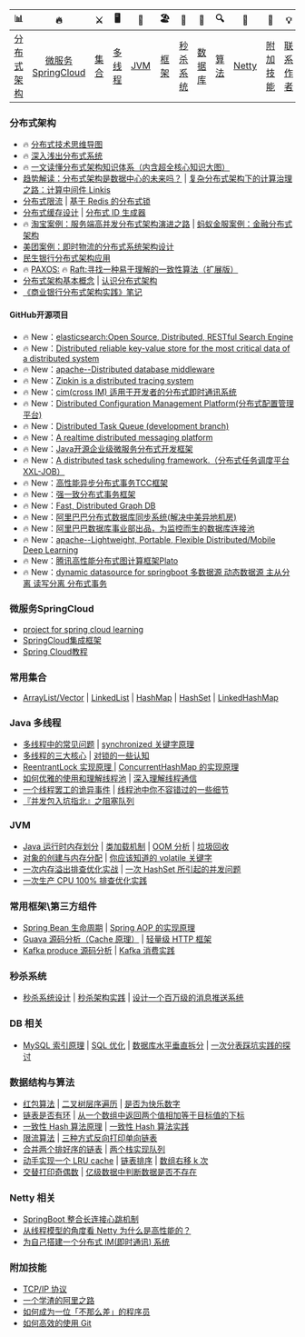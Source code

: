 
| 📊 |🔥 |⚔️ | 🖥 | 🚏 | 🏖  | 🌁| 📮 | 🔍 | 🚀 | 🌈 |💡
| :--------: | :--------: | :---------: | :---------: | :---------: | :---------: | :---------:| :---------: | :-------: | :-------:| :------:|:------:|
| [分布式架构](#分布式架构) | [微服务SpringCloud](#微服务SpringCloud)| [集合](#常用集合) | [多线程](#java-多线程)|[JVM](#jvm) |[框架](#常用框架第三方组件)|[秒杀系统](#秒杀系统)| [数据库](#db-相关) |[算法](#数据结构与算法)|[Netty](#netty-相关)| [附加技能](#附加技能)|[联系作者](#联系作者) |

### 分布式架构
- 🔥 [分布式技术思维导图](https://github.com/wx-chevalier/Awesome-MindMaps)  
- 🔥 [深入浅出分布式系统](https://ng-tech.icu/DistributedSystem-Series/#/) 
- 🔥 [一文读懂分布式架构知识体系（内含超全核心知识大图）](https://juejin.im/post/5da6b68b51882565f76606fb)
- [趋势解读：分布式架构是数据中心的未来吗？](https://www.iyiou.com/p/116586.html) | [复杂分布式架构下的计算治理之路：计算中间件 Linkis](https://www.infoq.cn/article/cBacrLrhZ8DZfHZUO0xy)
- [分布式限流](http://crossoverjie.top/2018/04/28/sbc/sbc7-Distributed-Limit/) | [基于 Redis 的分布式锁](http://crossoverjie.top/2018/03/29/distributed-lock/distributed-lock-redis/) 
- [分布式缓存设计](https://github.com/crossoverJie/JCSprout/blob/master/MD/Cache-design.md) | [分布式 ID 生成器](https://github.com/crossoverJie/JCSprout/blob/master/MD/ID-generator.md)
- 🔥 [淘宝案例：服务端高并发分布式架构演进之路](https://segmentfault.com/a/1190000018626163) | [蚂蚁金服案例：金融分布式架构](https://tech.antfin.com/products/SOFA) 
- [美团案例：即时物流的分布式系统架构设计](https://tech.meituan.com/2018/11/22/instant-logistics-distributed-system-architecture.html)
- [民生银行分布式架构应用](https://www.sohu.com/a/236748082_672569)
- 🔥 [PAXOS:](http://harry.me/blog/2014/12/27/neat-algorithms-paxos/)  🔥 [Raft:寻找一种易于理解的一致性算法（扩展版）](https://github.com/maemual/raft-zh_cn/blob/master/raft-zh_cn.md)
- [分布式架构基本概念](https://www.cnblogs.com/leesf456/p/5992377.html) | [认识分布式架构](https://juejin.im/post/5a5cc9f5f265da3e58595611)
- [《商业银行分布式架构实践》笔记](https://thurstonzk2008.com/2020/01/30/%E3%80%8A%E5%95%86%E4%B8%9A%E9%93%B6%E8%A1%8C%E5%88%86%E5%B8%83%E5%BC%8F%E6%9E%B6%E6%9E%84%E5%AE%9E%E8%B7%B5%E3%80%8B%E7%AC%94%E8%AE%B0/)

#### GitHub开源项目
- 🔥 New：[elasticsearch:Open Source, Distributed, RESTful Search Engine ](https://github.com/elastic/elasticsearch)
- 🔥 New：[Distributed reliable key-value store for the most critical data of a distributed system](https://github.com/etcd-io/etcd)
- 🔥 New：[apache--Distributed database middleware](https://github.com/apache/incubator-shardingsphere)
- 🔥 New：[Zipkin is a distributed tracing system](https://github.com/openzipkin/zipkin)
- 🔥 New：[cim(cross IM) 适用于开发者的分布式即时通讯系统](https://github.com/crossoverJie/cim)
- 🔥 New：[Distributed Configuration Management Platform(分布式配置管理平台)](https://github.com/knightliao/disconf)
- 🔥 New：[Distributed Task Queue (development branch) ](https://github.com/celery/celery)
- 🔥 New：[A realtime distributed messaging platform](https://github.com/nsqio/nsq)
- 🔥 New：[Java开源企业级微服务分布式开发框架](https://github.com/Wizzercn/NutzWk)
- 🔥 New：[A distributed task scheduling framework.（分布式任务调度平台XXL-JOB）](https://github.com/xuxueli/xxl-job)
- 🔥 New：[高性能异步分布式事务TCC框架](https://github.com/Dromara/hmily)
- 🔥 New：[强一致分布式事务框架](https://github.com/Dromara/Raincat)
- 🔥 New：[Fast, Distributed Graph DB](https://github.com/dgraph-io/dgraph)
- 🔥 New：[阿里巴巴分布式数据库同步系统(解决中美异地机房)](https://github.com/alibaba/otter)
- 🔥 New：[阿里巴巴数据库事业部出品，为监控而生的数据库连接池](https://github.com/alibaba/druid)
- 🔥 New：[apache--Lightweight, Portable, Flexible Distributed/Mobile Deep Learning](https://github.com/apache/incubator-mxnet)
- 🔥 New：[腾讯高性能分布式图计算框架Plato](https://github.com/Tencent/plato)
- 🔥 New：[dynamic datasource for springboot 多数据源 动态数据源 主从分离 读写分离 分布式事务](https://github.com/baomidou/dynamic-datasource-spring-boot-starter)

### 微服务SpringCloud
- [project for spring cloud learning](https://github.com/forezp/SpringCloudLearning)
- [SpringCloud集成框架](https://github.com/SpringForAll/springcloud-thoth)
- [Spring Cloud教程](https://github.com/dyc87112/SpringCloud-Learning)

### 常用集合
- [ArrayList/Vector](https://github.com/crossoverJie/JCSprout/blob/master/MD/ArrayList.md) | [LinkedList](https://github.com/crossoverJie/JCSprout/blob/master/MD/LinkedList.md) | [HashMap](https://github.com/crossoverJie/JCSprout/blob/master/MD/HashMap.md) | [HashSet](https://github.com/crossoverJie/JCSprout/blob/master/MD/collection/HashSet.md) | [LinkedHashMap](https://github.com/crossoverJie/JCSprout/blob/master/MD/collection/LinkedHashMap.md)

### Java 多线程
- [多线程中的常见问题](https://github.com/crossoverJie/JCSprout/blob/master/MD/Thread-common-problem.md) | [synchronized 关键字原理](https://github.com/crossoverJie/JCSprout/blob/master/MD/Synchronize.md)
- [多线程的三大核心](https://github.com/crossoverJie/JCSprout/blob/master/MD/Threadcore.md) | [对锁的一些认知](https://github.com/crossoverJie/JCSprout/blob/master/MD/Java-lock.md)
- [ReentrantLock 实现原理 ](https://github.com/crossoverJie/JCSprout/blob/master/MD/ReentrantLock.md) | [ConcurrentHashMap 的实现原理](https://github.com/crossoverJie/JCSprout/blob/master/MD/ConcurrentHashMap.md)
- [如何优雅的使用和理解线程池](https://github.com/crossoverJie/JCSprout/blob/master/MD/ThreadPoolExecutor.md) | [深入理解线程通信](https://github.com/crossoverJie/JCSprout/blob/master/MD/concurrent/thread-communication.md)
- [一个线程罢工的诡异事件](docs/thread/thread-gone.md) | [线程池中你不容错过的一些细节](docs/thread/thread-gone2.md)
- [『并发包入坑指北』之阻塞队列](docs/thread/ArrayBlockingQueue.md)

### JVM
- [Java 运行时内存划分](https://github.com/crossoverJie/JCSprout/blob/master/MD/MemoryAllocation.md) |  [类加载机制](https://github.com/crossoverJie/JCSprout/blob/master/MD/ClassLoad.md) |  [OOM 分析](https://github.com/crossoverJie/JCSprout/blob/master/MD/OOM-analysis.md) | [垃圾回收](https://github.com/crossoverJie/JCSprout/blob/master/MD/GarbageCollection.md)
- [对象的创建与内存分配](https://github.com/crossoverJie/JCSprout/blob/master/MD/newObject.md) | [你应该知道的 volatile 关键字](https://github.com/crossoverJie/JCSprout/blob/master/MD/concurrent/volatile.md)
- [一次内存溢出排查优化实战](https://crossoverjie.top/2018/08/29/java-senior/OOM-Disruptor/) | [一次 HashSet 所引起的并发问题](docs/jvm/JVM-concurrent-HashSet-problem.md)
- [一次生产 CPU 100% 排查优化实践](docs/jvm/cpu-percent-100.md)

### 常用框架\第三方组件

- [Spring Bean 生命周期](https://github.com/crossoverJie/JCSprout/blob/master/MD/spring/spring-bean-lifecycle.md) | [Spring AOP 的实现原理](https://github.com/crossoverJie/JCSprout/blob/master/MD/SpringAOP.md) 
- [Guava 源码分析（Cache 原理）](https://crossoverjie.top/2018/06/13/guava/guava-cache/) | [轻量级 HTTP 框架](https://github.com/crossoverJie/cicada)
- [Kafka produce 源码分析](https://github.com/crossoverJie/JCSprout/blob/master/MD/kafka/kafka-product.md) | [Kafka 消费实践](https://github.com/crossoverJie/JCSprout/blob/master/docs/frame/kafka-consumer.md)

### 秒杀系统
- [秒杀系统设计](https://github.com/crossoverJie/JCSprout/blob/master/MD/Spike.md) | [秒杀架构实践](http://crossoverjie.top/2018/05/07/ssm/SSM18-seconds-kill/) | [设计一个百万级的消息推送系统](https://github.com/crossoverJie/JCSprout/blob/master/MD/architecture-design/million-sms-push.md)

### DB 相关

- [MySQL 索引原理](https://github.com/crossoverJie/JCSprout/blob/master/MD/MySQL-Index.md) | [SQL 优化](https://github.com/crossoverJie/JCSprout/blob/master/MD/SQL-optimization.md) | [数据库水平垂直拆分](https://github.com/crossoverJie/JCSprout/blob/master/MD/DB-split.md) | [一次分表踩坑实践的探讨](docs/db/sharding-db.md)

### 数据结构与算法
- [红包算法](https://github.com/crossoverJie/JCSprout/blob/master/src/main/java/com/crossoverjie/red/RedPacket.java) | [二叉树层序遍历](https://github.com/crossoverJie/JCSprout/blob/master/src/main/java/com/crossoverjie/algorithm/BinaryNode.java#L76-L101) | [是否为快乐数字](https://github.com/crossoverJie/JCSprout/blob/master/src/main/java/com/crossoverjie/algorithm/HappyNum.java#L38-L55)
- [链表是否有环](https://github.com/crossoverJie/JCSprout/blob/master/src/main/java/com/crossoverjie/algorithm/LinkLoop.java#L32-L59) | [从一个数组中返回两个值相加等于目标值的下标](https://github.com/crossoverJie/JCSprout/blob/master/src/main/java/com/crossoverjie/algorithm/TwoSum.java#L38-L59)
- [一致性 Hash 算法原理](https://github.com/crossoverJie/JCSprout/blob/master/MD/Consistent-Hash.md) | [一致性 Hash 算法实践](https://github.com/crossoverJie/JCSprout/blob/master/docs/algorithm/consistent-hash-implement.md)
- [限流算法](https://github.com/crossoverJie/JCSprout/blob/master/MD/Limiting.md) | [三种方式反向打印单向链表](https://github.com/crossoverJie/JCSprout/blob/master/src/main/java/com/crossoverjie/algorithm/ReverseNode.java)
- [合并两个排好序的链表](https://github.com/crossoverJie/JCSprout/blob/master/src/main/java/com/crossoverjie/algorithm/MergeTwoSortedLists.java) | [两个栈实现队列](https://github.com/crossoverJie/JCSprout/blob/master/src/main/java/com/crossoverjie/algorithm/TwoStackQueue.java)
- [动手实现一个 LRU cache](http://crossoverjie.top/2018/04/07/algorithm/LRU-cache/) | [链表排序](./src/main/java/com/crossoverjie/algorithm/LinkedListMergeSort.java) | [数组右移 k 次](./src/main/java/com/crossoverjie/algorithm/ArrayKShift.java)
- [交替打印奇偶数](https://github.com/crossoverJie/JCSprout/blob/master/src/main/java/com/crossoverjie/actual/TwoThread.java) | [亿级数据中判断数据是否不存在](https://github.com/crossoverJie/JCSprout/blob/master/docs/algorithm/guava-bloom-filter.md) 

### Netty 相关
- [SpringBoot 整合长连接心跳机制](https://crossoverjie.top/2018/05/24/netty/Netty(1)TCP-Heartbeat/)
- [从线程模型的角度看 Netty 为什么是高性能的？](https://crossoverjie.top/2018/07/04/netty/Netty(2)Thread-model/)
- [为自己搭建一个分布式 IM(即时通讯) 系统](https://github.com/crossoverJie/cim)

### 附加技能

- [TCP/IP 协议](https://github.com/crossoverJie/JCSprout/blob/master/MD/TCP-IP.md)
- [一个学渣的阿里之路](https://crossoverjie.top/2018/06/21/personal/Interview-experience/)
- [如何成为一位「不那么差」的程序员](https://crossoverjie.top/2018/08/12/personal/how-to-be-developer/)
- [如何高效的使用 Git](https://github.com/crossoverJie/JCSprout/blob/master/MD/additional-skills/how-to-use-git-efficiently.md)
